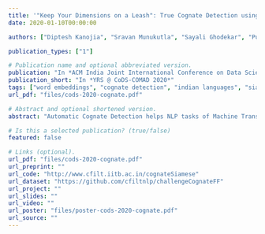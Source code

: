 ```yaml
---
title: '"Keep Your Dimensions on a Leash": True Cognate Detection using Siamese Deep Neural Networks'
date: 2020-01-10T00:00:00

authors: ["Diptesh Kanojia", "Sravan Munukutla", "Sayali Ghodekar", "Pushpak Bhattacharyya", "Malhar Kulkarni" ]

publication_types: ["1"]

# Publication name and optional abbreviated version.
publication: "In *ACM India Joint International Conference on Data Science and Management of Data*"
publication_short: "In *YRS @ CoDS-COMAD 2020*"
tags: ["word embeddings", "cognate detection", "indian languages", "siamese networks", "theoretical"]
url_pdf: "files/cods-2020-cognate.pdf"

# Abstract and optional shortened version.
abstract: "Automatic Cognate Detection helps NLP tasks of Machine Translation, Information Retrieval, and Phylogenetics. Cognate words are defined as word pairs across languages which exhibit partial or full lexical similarity and mean the same (e.g., hund-hound in German-English). In this paper, we use a Siamese Feed-forward neural network with word-embeddings to detect such word pairs. Our experiments with various embedding dimensions show larger embedding dimensions can only be used for large corpora sizes for this task. On a dataset built using linked Indian Wordnets, our approach beats the baseline approach with a significant margin (up to 71%) with the best F-score of 0.85% on the Hindi-Gujarati language pair."

# Is this a selected publication? (true/false)
featured: false

# Links (optional).
url_pdf: "files/cods-2020-cognate.pdf"
url_preprint: ""
url_code: "http://www.cfilt.iitb.ac.in/cognateSiamese"
url_dataset: "https://github.com/cfiltnlp/challengeCognateFF"
url_project: ""
url_slides: ""
url_video: ""
url_poster: "files/poster-cods-2020-cognate.pdf"
url_source: ""
---
```

